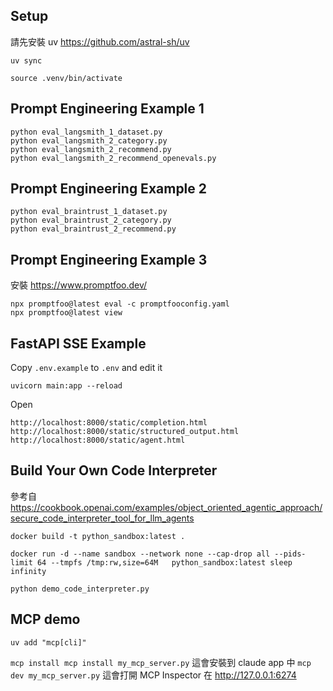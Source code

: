 ## Setup

請先安裝 uv https://github.com/astral-sh/uv

```
uv sync

source .venv/bin/activate
```

## Prompt Engineering Example 1

```
python eval_langsmith_1_dataset.py
python eval_langsmith_2_category.py
python eval_langsmith_2_recommend.py
python eval_langsmith_2_recommend_openevals.py
```

## Prompt Engineering Example 2

```
python eval_braintrust_1_dataset.py
python eval_braintrust_2_category.py
python eval_braintrust_2_recommend.py
```

## Prompt Engineering Example 3

安裝 https://www.promptfoo.dev/

```
npx promptfoo@latest eval -c promptfooconfig.yaml
npx promptfoo@latest view
```

## FastAPI SSE Example

Copy `.env.example` to `.env` and edit it

```
uvicorn main:app --reload
```

Open

```
http://localhost:8000/static/completion.html
http://localhost:8000/static/structured_output.html
http://localhost:8000/static/agent.html
```


## Build Your Own Code Interpreter

參考自 https://cookbook.openai.com/examples/object_oriented_agentic_approach/secure_code_interpreter_tool_for_llm_agents

`docker build -t python_sandbox:latest .`

`docker run -d --name sandbox --network none --cap-drop all --pids-limit 64 --tmpfs /tmp:rw,size=64M   python_sandbox:latest sleep infinity`

`python demo_code_interpreter.py`

## MCP demo

`uv add "mcp[cli]"`

`mcp install mcp install my_mcp_server.py` 這會安裝到 claude app 中
`mcp dev my_mcp_server.py` 這會打開 MCP Inspector 在 http://127.0.0.1:6274